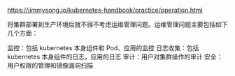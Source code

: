 


https://jimmysong.io/kubernetes-handbook/practice/operation.html

将集群部署到生产环境后就不得不考虑运维管理问题。运维管理问题主要包括如下几个方面：

监控：包括 kubernetes 本身组件和 Pod、应用的监控
日志收集：包括 kubernetes 本身组件的日志，应用的日志
审计：用户对集群操作的审计
安全：用户权限的管理和镜像漏洞扫描